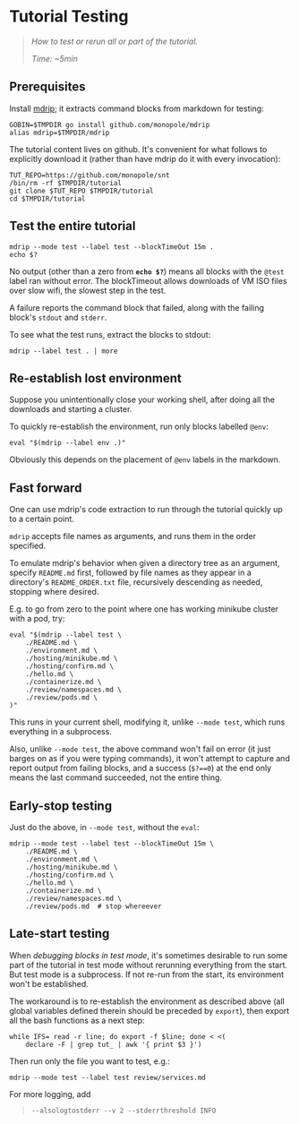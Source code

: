 # Tutorial Testing

> _How to test or rerun all or part of the tutorial._
>
> _Time: ~5min_

## Prerequisites

[mdrip]: https://github.com/monopole/mdrip

Install [mdrip]; it extracts command blocks from markdown for testing:

<!-- @installMdrip -->
```
GOBIN=$TMPDIR go install github.com/monopole/mdrip
alias mdrip=$TMPDIR/mdrip
```


The tutorial content lives on github.
It's convenient for what follows to explicitly
download it (rather than have mdrip do it with
every invocation):

<!-- @installContent -->
```
TUT_REPO=https://github.com/monopole/snt
/bin/rm -rf $TMPDIR/tutorial
git clone $TUT_REPO $TMPDIR/tutorial
cd $TMPDIR/tutorial
```


## Test the entire tutorial

<!-- @testAllContent -->
```
mdrip --mode test --label test --blockTimeOut 15m .
echo $?
```

No output (other than a zero from __`echo $?`__) means
all blocks with the `@test` label ran without error. The
blockTimeout allows downloads of VM ISO files over
slow wifi, the slowest step in the test.

A failure reports the command block that failed,
along with the failing block's `stdout` and `stderr`.

To see what the test runs, extract the blocks to stdout:

<!-- @printScript -->
```
mdrip --label test . | more
```

## Re-establish lost environment

Suppose you unintentionally close your working shell,
after doing all the downloads and starting a cluster.

To quickly re-establish the environment, run only blocks
labelled `@env`:

```
eval "$(mdrip --label env .)"
```

Obviously this depends on the placement of `@env` labels
in the markdown.


## Fast forward

One can use mdrip's code extraction to run through
the tutorial quickly up to a certain point.

`mdrip` accepts file names as arguments, and runs them
in the order specified.

To emulate mdrip's behavior when given a directory tree
as an argument, specify `README.md` first, followed by
file names as they appear in a directory's
`README_ORDER.txt` file, recursively descending as
needed, stopping where desired.

E.g. to go from zero to the point where one has working
minikube cluster with a pod, try:

```
eval "$(mdrip --label test \
    ./README.md \
    ./environment.md \
    ./hosting/minikube.md \
    ./hosting/confirm.md \
    ./hello.md \
    ./containerize.md \
    ./review/namespaces.md \
    ./review/pods.md \
)"
```

This runs in your current shell, modifying it, unlike
`--mode test`, which runs everything in a subprocess.

Also, unlike `--mode test`, the above command won't
fail on error (it just barges on as if you were typing
commands), it won't attempt to capture and report
output from failing blocks, and a success (`$?==0`) at
the end only means the last command succeeded, not the
entire thing.


## Early-stop testing

Just do the above, in `--mode test`, without the `eval`:

```
mdrip --mode test --label test --blockTimeOut 15m \
    ./README.md \
    ./environment.md \
    ./hosting/minikube.md \
    ./hosting/confirm.md \
    ./hello.md \
    ./containerize.md \
    ./review/namespaces.md \
    ./review/pods.md  # stop whereever
```

## Late-start testing

When _debugging blocks in test mode_, it's sometimes
desirable to run some part of the tutorial in test mode
without rerunning everything from the start.  But test
mode is a subprocess. If not re-run from the start, its
environment won't be established.

The workaround is to re-establish the environment as
described above (all global variables defined therein
should be preceded by `export`), then export all the
bash functions as a next step:

```
while IFS= read -r line; do export -f $line; done < <(
    declare -F | grep tut_ | awk '{ print $3 }')
```

Then run only the file you want to test, e.g.:

```
mdrip --mode test --label test review/services.md
```

For more logging, add

> ```
> --alsologtostderr --v 2 --stderrthreshold INFO
> ```

